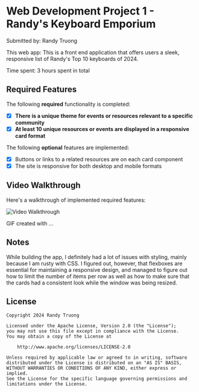 # Web Development Project 1 - Randy's Keyboard Emporium

Submitted by: Randy Truong

This web app: This is a front end application that offers users a sleek, responsive list of Randy's 
Top 10 keyboards of 2024. 

Time spent: 3 hours spent in total

## Required Features

The following **required** functionality is completed:

- [X] **There is a unique theme for events or resources relevant to a specific community**
- [X] **At least 10 unique resources or events are displayed in a responsive card format**

The following **optional** features are implemented:

- [X] Buttons or links to a related resources are on each card component
- [X] The site is responsive for both desktop and mobile formats

## Video Walkthrough

Here's a walkthrough of implemented required features:

<img src='https://i.imgur.com/toVKnk9.mp4' title='Video Walkthrough' width='' alt='Video Walkthrough' />

<!-- Replace this with whatever GIF tool you used! -->
GIF created with ...  
<!-- Recommended tools:
[Kap](https://getkap.co/) for macOS
[ScreenToGif](https://www.screentogif.com/) for Windows
[peek](https://github.com/phw/peek) for Linux. -->

## Notes

While building the app, I definitely had a lot of issues with styling, 
mainly because I am rusty with CSS. I figured out, however, that 
flexboxes are essential for maintaining a responsive design, and 
managed to figure out how to limit the number of items per row as well 
as how to make sure that the cards had a consistent look while 
the window was being resized.

## License

    Copyright 2024 Randy Truong 

    Licensed under the Apache License, Version 2.0 (the "License");
    you may not use this file except in compliance with the License.
    You may obtain a copy of the License at

        http://www.apache.org/licenses/LICENSE-2.0

    Unless required by applicable law or agreed to in writing, software
    distributed under the License is distributed on an "AS IS" BASIS,
    WITHOUT WARRANTIES OR CONDITIONS OF ANY KIND, either express or implied.
    See the License for the specific language governing permissions and
    limitations under the License.